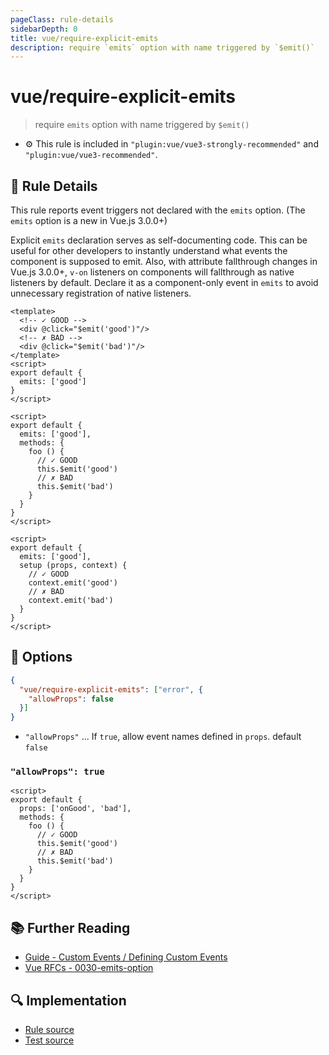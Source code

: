 ```yaml
---
pageClass: rule-details
sidebarDepth: 0
title: vue/require-explicit-emits
description: require `emits` option with name triggered by `$emit()`
---
```

# vue/require-explicit-emits
> require `emits` option with name triggered by `$emit()`

- :gear: This rule is included in `"plugin:vue/vue3-strongly-recommended"` and `"plugin:vue/vue3-recommended"`.

## :book: Rule Details

This rule reports event triggers not declared with the `emits` option. (The `emits` option is a new in Vue.js 3.0.0+)

Explicit `emits` declaration serves as self-documenting code. This can be useful for other developers to instantly understand what events the component is supposed to emit.
Also,  with attribute fallthrough changes in Vue.js 3.0.0+, `v-on` listeners on components will fallthrough as native listeners by default. Declare it as a component-only event in `emits` to avoid unnecessary registration of native listeners.

<eslint-code-block :rules="{'vue/require-explicit-emits': ['error']}">

```vue
<template>
  <!-- ✓ GOOD -->
  <div @click="$emit('good')"/>
  <!-- ✗ BAD -->
  <div @click="$emit('bad')"/>
</template>
<script>
export default {
  emits: ['good']
}
</script>
```

</eslint-code-block>

<eslint-code-block :rules="{'vue/require-explicit-emits': ['error']}">

```vue
<script>
export default {
  emits: ['good'],
  methods: {
    foo () {
      // ✓ GOOD
      this.$emit('good')
      // ✗ BAD
      this.$emit('bad')
    }
  }
}
</script>
```

</eslint-code-block>

<eslint-code-block :rules="{'vue/require-explicit-emits': ['error']}">

```vue
<script>
export default {
  emits: ['good'],
  setup (props, context) {
    // ✓ GOOD
    context.emit('good')
    // ✗ BAD
    context.emit('bad')
  }
}
</script>
```

</eslint-code-block>

## :wrench: Options

```json
{
  "vue/require-explicit-emits": ["error", {
    "allowProps": false
  }]
}
```

- `"allowProps"` ... If `true`, allow event names defined in `props`. default `false`

### `"allowProps": true`

<eslint-code-block :rules="{'vue/require-explicit-emits': ['error', {allowProps: true}]}">

```vue
<script>
export default {
  props: ['onGood', 'bad'],
  methods: {
    foo () {
      // ✓ GOOD
      this.$emit('good')
      // ✗ BAD
      this.$emit('bad')
    }
  }
}
</script>
```

</eslint-code-block>

## :books: Further Reading

- [Guide - Custom Events / Defining Custom Events](https://v3.vuejs.org/guide/component-custom-events.html#defining-custom-events)
- [Vue RFCs - 0030-emits-option](https://github.com/vuejs/rfcs/blob/master/active-rfcs/0030-emits-option.md)

## :mag: Implementation

- [Rule source](https://github.com/vuejs/eslint-plugin-vue/blob/master/lib/rules/require-explicit-emits.js)
- [Test source](https://github.com/vuejs/eslint-plugin-vue/blob/master/tests/lib/rules/require-explicit-emits.js)
